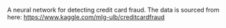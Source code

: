 A neural network for detecting credit card fraud. The data is sourced from here: https://www.kaggle.com/mlg-ulb/creditcardfraud